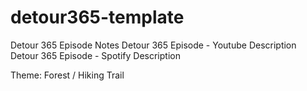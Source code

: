 # detour365-template
Detour 365 Episode Notes
Detour 365 Episode - Youtube Description
Detour 365 Episode - Spotify Description 

Theme: Forest / Hiking Trail 